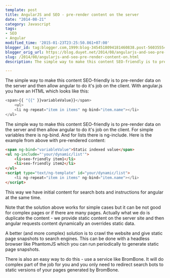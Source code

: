 ```yaml
---
template: post
title: AngularJS and SEO - pre-render content on the server
date: "2014-08-21"
category: Javascript
tags:
- SEO
- Angular
modified_time: '2015-01-23T23:25:50.861+07:00'
blogger_id: tag:blogger.com,1999:blog-3454518094181460838.post-5603555434376135856
blogger_orig_url: https://blog.duyet.net/2014/08/angularjs-and-seo-pre-render-content-on.html
slug: /2014/08/angularjs-and-seo-pre-render-content-on.html
description: The simple way to make this content SEO-friendly is to pre-render data on the server and then allow angular to do it's job on the client.

---
```


The simple way to make this content SEO-friendly is to pre-render data on the server and then allow angular to do it's job on the client.
With angular.js you have an HTML which looks like this:

```js
<span>{{ "{{" }}variableValue}}</span>
    <ul>
    <li ng-repeat="item in items" ng-bind="item.name"></li>
</ul>
```

The simple way to make this content SEO-friendly is to pre-render data on the server and then allow angular to do it's job on the client. For simple variables there is ng-bind. And for lists there is ng-include. Here is the example from above with pre-rendered content:  

```html
<span ng-bind="variableValue">Static indexed value</span>
<ul ng-include="'your/dynamic/list'">
    <li>seo-friendly item1</li>
    <li>seo-friendly item2</li>
</ul>
<script type="text/ng-template" id="your/dynamic/list">
    <li ng-repeat="item in items" ng-bind="item.name"></li>
</script>

```

This way we have initial content for search bots and instructions for angular at the same time.

Note that the solution above works for simple cases but it can be not good for complex pages or if there are many pages. Actually what we do is duplicate the content - we provide static content on the server site and then angular requests content dynamically an overrides static data.

A better (and more complex) solution is to crawl the website and give static page snapshots to search engines. This can be done with a headless browser like PhantomJS which you can run periodically to generate static page snapshots.

There is also an easy way to do this - use a service like BromBone. It will do complex part of the job for you and you only need to redirect search bots to static versions of your pages generated by BromBone.
